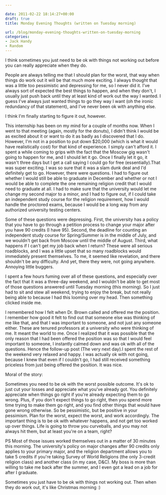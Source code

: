 ```yaml
---

date: 2011-02-22 18:14:27+00:00
draft: true
title: Monday Evening Thoughts (written on Tuesday morning)

url: /blog/monday-evening-thoughts-written-on-tuesday-morning
categories:
- Jack Handy
- Random
---
```


I think sometimes you just need to be ok with things not working out before you can really appreciate when they do.




People are always telling me that I should plan for the worst, that way when things do work out it will be that much more exciting. I always thought that was a little too pessimistic and depressing for me, so I never did it. I've always sort of expected the best things to happen, and when they don't, I usually just push back until they at least kind of work out the way I wanted. I guess I've always just wanted things to go they way I want (oh the ironic redundancy of that statement), and I've never been ok with anything else.




I think I'm finally starting to figure it out, however.




This internship has been on my mind for a couple of months now. When I went to that meeting (again, mostly for the donuts), I didn't think I would be as excited about it or want to do it as badly as I discovered that I do. However, I'm not in a position to put down $20,000 (which is what it would have realistically cost) for that kind of experience. I simply can't afford it. I spent a while coming to grips with the fact that the Moscow gig wasn't going to happen for me, and I should let it go. Once I finally let it go, it wasn't three days but I get a call saying I could go for free (essentially).That was super exciting. I was so sure that it was a slam dunk deal and I'd definitely get to go. However, there were questions. I had to figure out whether I would still be able to graduate in December and whether or not I would be able to complete the one remaining religion credit that I would need to graduate at all. I had to make sure that the university would let me change my second major to a minor, and I had to figure out, if I could take an independent study course for the religion requirement, how I would handle the proctored exams, because I would be a long way from any authorized university testing centers.




Some of these questions were depressing. First, the university has a policy that you have to go through a petition process to change your major after you have 90 credits (I have 95). Second, the deadline for counting an independent study course for Spring/Summer is in the middle of July, and we wouldn't get back from Moscow until the middle of August. Third, what happens if I can't get my job back when I return? These were all serious roadblocks, and I was a little upset that so many roadblocks would immediately present themselves. To me, it seemed like revelation, and there shouldn't be any difficulty. And yet, there they were, not going anywhere. Annoying little buggers.




I spent a few hours fuming over all of these questions, and especially over the fact that it was a three-day weekend, and I wouldn't be able to get most of those questions answered until Tuesday morning (this morning). So I just had to sit and stew all weekend, trying to enjoy the break, but not really being able to because I had this looming over my head. Then something clicked inside me.




I remembered how I felt when Dr. Brown called and offered me the position. I remember how good it felt to find out that someone else was thinking of me like that, and that I was important to someone, and not just any someone either. These are tenured professors at a university who were thinking of me. It meant the world to me. Once I realized that it was possible that the only reason that I had been offered the position was so that I would feel important to someone, I instantly calmed down and was ok with all of the questions. Hence the follow-up post (The very next day).I spent the rest of the weekend very relaxed and happy. I was actually ok with not going, because I knew that even if I couldn't go, I had still received something priceless from just being offered the position. It was nice.




Moral of the story:




Sometimes you need to be ok with the worst possible outcome. It's ok to just cut your losses and appreciate what you've already got. You definitely appreciate when things go right if you're already expecting them to go wrong. Plus, if you don't expect things to go right, then you spend more time trying to make them go right, and you find other things that would have gone wrong otherwise. So be pessimistic, but be positive in your pessimism. Plan for the worst, expect the worst, and work accordingly. The important thing is to be ok with whatever happens, and not get too worked up over things. Life is going to throw you curveballs, and you may not always hit them, but at least you're on a team, right?




PS Most of those issues worked themselves out in a matter of 30 minutes this morning. The university's policy on major changes after 90 credits only applies to your primary major, and the religion department allows you to take 5 credits if you're taking Survey of World Religions (the only 3-credit religion class) and another class (in my case, D&C). My boss is more than willing to take me back after the summer, and I even got a lead on a job for after I graduate.




Sometimes you just have to be ok with things not working out. Then when they do work out, it's like Christmas morning :) 
